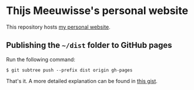 # Thijs Meeuwisse's personal website

This repository hosts [my personal website](https://thijsmeeuwisse.com).

## Publishing the `~/dist` folder to GitHub pages

Run the following command:

    $ git subtree push --prefix dist origin gh-pages

That's it. A more detailed explanation can be found in [this gist](https://gist.github.com/cobyism/4730490).
